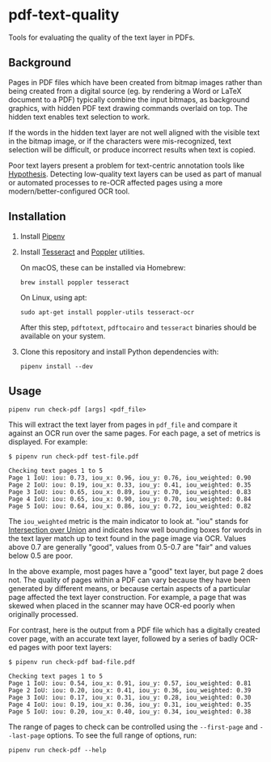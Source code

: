 # pdf-text-quality

Tools for evaluating the quality of the text layer in PDFs.

## Background

Pages in PDF files which have been created from bitmap images rather than being
created from a digital source (eg. by rendering a Word or LaTeX document to a
PDF) typically combine the input bitmaps, as background graphics, with hidden
PDF text drawing commands overlaid on top. The hidden text enables text
selection to work.

If the words in the hidden text layer are not well aligned with the visible text
in the bitmap image, or if the characters were mis-recognized, text selection
will be difficult, or produce incorrect results when text is copied.

Poor text layers present a problem for text-centric annotation tools like
[Hypothesis](https://web.hypothes.is). Detecting low-quality text layers can
be used as part of manual or automated processes to re-OCR affected pages
using a more modern/better-configured OCR tool.

## Installation

1. Install [Pipenv](https://pipenv.pypa.io/en/latest/)

2. Install [Tesseract](https://github.com/tesseract-ocr/tesseract) and
   [Poppler](https://poppler.freedesktop.org) utilities.

   On macOS, these can be installed via Homebrew:

   ```
   brew install poppler tesseract
   ```

   On Linux, using apt:

   ```
   sudo apt-get install poppler-utils tesseract-ocr
   ```

   After this step, `pdftotext`, `pdftocairo` and `tesseract` binaries should
   be available on your system.

3. Clone this repository and install Python dependencies with:

   ```
   pipenv install --dev
   ```

## Usage

```
pipenv run check-pdf [args] <pdf_file>
```

This will extract the text layer from pages in `pdf_file` and compare it against
an OCR run over the same pages. For each page, a set of metrics is displayed.
For example:

```shellsession
$ pipenv run check-pdf test-file.pdf

Checking text pages 1 to 5
Page 1 IoU: iou: 0.73, iou_x: 0.96, iou_y: 0.76, iou_weighted: 0.90
Page 2 IoU: iou: 0.19, iou_x: 0.33, iou_y: 0.41, iou_weighted: 0.35
Page 3 IoU: iou: 0.65, iou_x: 0.89, iou_y: 0.70, iou_weighted: 0.83
Page 4 IoU: iou: 0.65, iou_x: 0.90, iou_y: 0.70, iou_weighted: 0.84
Page 5 IoU: iou: 0.64, iou_x: 0.86, iou_y: 0.72, iou_weighted: 0.82
```

The `iou_weighted` metric is the main indicator to look at. "iou" stands for
[Intersection over Union](https://en.wikipedia.org/wiki/Jaccard_index) and
indicates how well bounding boxes for words in the text layer match up to text
found in the page image via OCR. Values above 0.7 are generally "good", values
from 0.5-0.7 are "fair" and values below 0.5 are poor.

In the above example, most pages have a "good" text layer, but page 2 does not.
The quality of pages within a PDF can vary because they have been generated by
different means, or because certain aspects of a particular page affected the
text layer construction. For example, a page that was skewed when placed in
the scanner may have OCR-ed poorly when originally processed.

For contrast, here is the output from a PDF file which has a digitally created
cover page, with an accurate text layer, followed by a series of badly OCR-ed
pages with poor text layers:

```shellsession
$ pipenv run check-pdf bad-file.pdf

Checking text pages 1 to 5
Page 1 IoU: iou: 0.54, iou_x: 0.91, iou_y: 0.57, iou_weighted: 0.81
Page 2 IoU: iou: 0.20, iou_x: 0.41, iou_y: 0.36, iou_weighted: 0.39
Page 3 IoU: iou: 0.17, iou_x: 0.31, iou_y: 0.28, iou_weighted: 0.30
Page 4 IoU: iou: 0.19, iou_x: 0.36, iou_y: 0.31, iou_weighted: 0.35
Page 5 IoU: iou: 0.20, iou_x: 0.40, iou_y: 0.34, iou_weighted: 0.38
```

The range of pages to check can be controlled using the `--first-page` and
`--last-page` options. To see the full range of options, run:

```
pipenv run check-pdf --help
```
